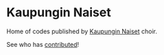 # Kaupungin Naiset

Home of codes published by [Kaupungin Naiset](https://kaupunginnaiset.fi) choir.

See who has [contributed](../contributors.md)!
